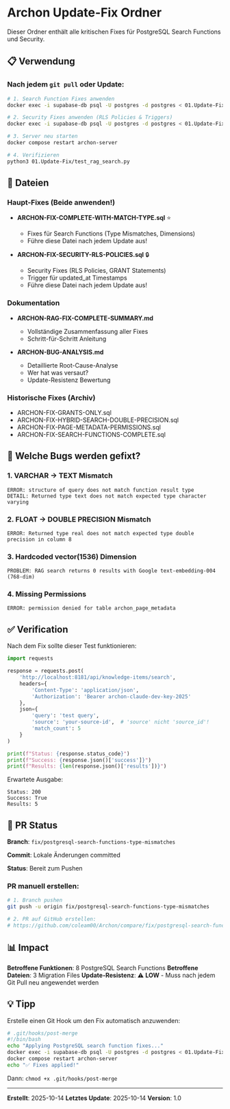 # Archon Update-Fix Ordner

Dieser Ordner enthält alle kritischen Fixes für PostgreSQL Search Functions und Security.

## 📋 Verwendung

### Nach jedem `git pull` oder Update:

```bash
# 1. Search Function Fixes anwenden
docker exec -i supabase-db psql -U postgres -d postgres < 01.Update-Fix/ARCHON-FIX-COMPLETE-WITH-MATCH-TYPE.sql

# 2. Security Fixes anwenden (RLS Policies & Triggers)
docker exec -i supabase-db psql -U postgres -d postgres < 01.Update-Fix/ARCHON-FIX-SECURITY-RLS-POLICIES.sql

# 3. Server neu starten
docker compose restart archon-server

# 4. Verifizieren
python3 01.Update-Fix/test_rag_search.py
```

## 📁 Dateien

### Haupt-Fixes (Beide anwenden!)
- **ARCHON-FIX-COMPLETE-WITH-MATCH-TYPE.sql** ⭐
  - Fixes für Search Functions (Type Mismatches, Dimensions)
  - Führe diese Datei nach jedem Update aus!

- **ARCHON-FIX-SECURITY-RLS-POLICIES.sql** 🔒
  - Security Fixes (RLS Policies, GRANT Statements)
  - Trigger für updated_at Timestamps
  - Führe diese Datei nach jedem Update aus!

### Dokumentation
- **ARCHON-RAG-FIX-COMPLETE-SUMMARY.md**
  - Vollständige Zusammenfassung aller Fixes
  - Schritt-für-Schritt Anleitung

- **ARCHON-BUG-ANALYSIS.md**
  - Detaillierte Root-Cause-Analyse
  - Wer hat was versaut?
  - Update-Resistenz Bewertung

### Historische Fixes (Archiv)
- ARCHON-FIX-GRANTS-ONLY.sql
- ARCHON-FIX-HYBRID-SEARCH-DOUBLE-PRECISION.sql
- ARCHON-FIX-PAGE-METADATA-PERMISSIONS.sql
- ARCHON-FIX-SEARCH-FUNCTIONS-COMPLETE.sql

## 🐛 Welche Bugs werden gefixt?

### 1. VARCHAR → TEXT Mismatch
```
ERROR: structure of query does not match function result type
DETAIL: Returned type text does not match expected type character varying
```

### 2. FLOAT → DOUBLE PRECISION Mismatch
```
ERROR: Returned type real does not match expected type double precision in column 8
```

### 3. Hardcoded vector(1536) Dimension
```
PROBLEM: RAG search returns 0 results with Google text-embedding-004 (768-dim)
```

### 4. Missing Permissions
```
ERROR: permission denied for table archon_page_metadata
```

## ✅ Verification

Nach dem Fix sollte dieser Test funktionieren:

```python
import requests

response = requests.post(
    'http://localhost:8181/api/knowledge-items/search',
    headers={
        'Content-Type': 'application/json',
        'Authorization': 'Bearer archon-claude-dev-key-2025'
    },
    json={
        'query': 'test query',
        'source': 'your-source-id',  # 'source' nicht 'source_id'!
        'match_count': 5
    }
)

print(f"Status: {response.status_code}")
print(f"Success: {response.json()['success']}")
print(f"Results: {len(response.json()['results'])}")
```

Erwartete Ausgabe:
```
Status: 200
Success: True
Results: 5
```

## 🔄 PR Status

**Branch**: `fix/postgresql-search-functions-type-mismatches`

**Commit**: Lokale Änderungen committed

**Status**: Bereit zum Pushen

### PR manuell erstellen:

```bash
# 1. Branch pushen
git push -u origin fix/postgresql-search-functions-type-mismatches

# 2. PR auf GitHub erstellen:
# https://github.com/coleam00/Archon/compare/fix/postgresql-search-functions-type-mismatches
```

## 📊 Impact

**Betroffene Funktionen**: 8 PostgreSQL Search Functions
**Betroffene Dateien**: 3 Migration Files
**Update-Resistenz**: ⚠️ **LOW** - Muss nach jedem Git Pull neu angewendet werden

## 💡 Tipp

Erstelle einen Git Hook um den Fix automatisch anzuwenden:

```bash
# .git/hooks/post-merge
#!/bin/bash
echo "Applying PostgreSQL search function fixes..."
docker exec -i supabase-db psql -U postgres -d postgres < 01.Update-Fix/ARCHON-FIX-COMPLETE-WITH-MATCH-TYPE.sql
docker compose restart archon-server
echo "✅ Fixes applied!"
```

Dann: `chmod +x .git/hooks/post-merge`

---

**Erstellt**: 2025-10-14
**Letztes Update**: 2025-10-14
**Version**: 1.0
